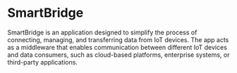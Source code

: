 # SmartBridge
SmartBridge is an application designed to simplify the process of connecting, managing, and transferring data from IoT devices. The app acts as a middleware that enables communication between different IoT devices and data consumers, such as cloud-based platforms, enterprise systems, or third-party applications.
